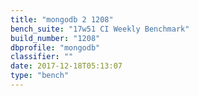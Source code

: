 ```yaml
---
title: "mongodb 2 1208"
bench_suite: "17w51 CI Weekly Benchmark"
build_number: "1208"
dbprofile: "mongodb"
classifier: ""
date: 2017-12-18T05:13:07
type: "bench"
---
```

